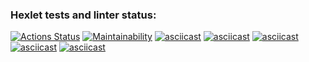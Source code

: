 ### Hexlet tests and linter status:
[![Actions Status](https://github.com/mkolotovich/php-project-45/actions/workflows/hexlet-check.yml/badge.svg)](https://github.com/mkolotovich/php-project-45/actions)
[![Maintainability](https://api.codeclimate.com/v1/badges/4b3738a3efb92e2079f7/maintainability)](https://codeclimate.com/github/mkolotovich/php-project-45/maintainability)
[![asciicast](https://asciinema.org/a/ubKCAAN1XAlEuC33twAUOiR1c.svg)](https://asciinema.org/a/ubKCAAN1XAlEuC33twAUOiR1c)
[![asciicast](https://asciinema.org/a/CQtxcIhuiMXorASRlfSJh9qwA.svg)](https://asciinema.org/a/CQtxcIhuiMXorASRlfSJh9qwA)
[![asciicast](https://asciinema.org/a/JXL9YHkZWgoINopxrxI9dVHuL.svg)](https://asciinema.org/a/JXL9YHkZWgoINopxrxI9dVHuL)
[![asciicast](https://asciinema.org/a/nyfIbPL9lVxQePZZoKVtmwjCW.svg)](https://asciinema.org/a/nyfIbPL9lVxQePZZoKVtmwjCW)
[![asciicast](https://asciinema.org/a/2f9VvlxTU0N5vRuJL3dZgi6hi.svg)](https://asciinema.org/a/2f9VvlxTU0N5vRuJL3dZgi6hi)